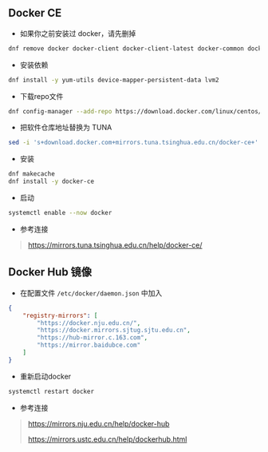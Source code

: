 Docker CE
--

- 如果你之前安装过 docker，请先删掉
```bash
dnf remove docker docker-client docker-client-latest docker-common docker-latest docker-latest-logrotate docker-logrotate docker-engine
```
- 安装依赖
```bash
dnf install -y yum-utils device-mapper-persistent-data lvm2
```
- 下载repo文件
```bash
dnf config-manager --add-repo https://download.docker.com/linux/centos/docker-ce.repo
```
- 把软件仓库地址替换为 TUNA
```bash
sed -i 's+download.docker.com+mirrors.tuna.tsinghua.edu.cn/docker-ce+' /etc/yum.repos.d/docker-ce.repo
```
- 安装
```bash
dnf makecache
dnf install -y docker-ce
```
- 启动
```bash
systemctl enable --now docker
```
- 参考连接
> https://mirrors.tuna.tsinghua.edu.cn/help/docker-ce/


Docker Hub 镜像
--
- 在配置文件 `/etc/docker/daemon.json` 中加入
```json
{
    "registry-mirrors": [
        "https://docker.nju.edu.cn/",
        "https://docker.mirrors.sjtug.sjtu.edu.cn",
        "https://hub-mirror.c.163.com",
        "https://mirror.baidubce.com"
    ]
}
```

- 重新启动docker
```bash
systemctl restart docker
```
- 参考连接
> https://mirrors.nju.edu.cn/help/docker-hub
> 
> https://mirrors.ustc.edu.cn/help/dockerhub.html
